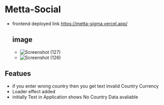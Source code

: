 # Metta-Social
- frontend deployed link
   https://metta-sigma.vercel.app/

  ## image
  - ![Screenshot (127)](https://github.com/mdasriya/metta/assets/110367868/89733a32-2466-4d63-b58f-469d44659125)
  - ![Screenshot (126)](https://github.com/mdasriya/metta/assets/110367868/7564b4e7-a3ae-4233-b61f-4724fd799ab7)
     
## Featues
 - if you enter wrong country then you get text invalid Country Currency
 - Loader effect added
 - initially Text in Application shows No Country Data avaliable


